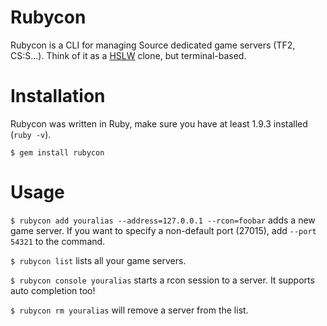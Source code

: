# Rubycon

Rubycon is a CLI for managing Source dedicated game servers (TF2, CS:S...). Think of it as a [HSLW](http://www.hlsw.org) clone, but terminal-based.

# Installation

Rubycon was written in Ruby, make sure you have at least 1.9.3 installed (`ruby -v`).

`$ gem install rubycon`

# Usage

`$ rubycon add youralias --address=127.0.0.1 --rcon=foobar` adds a new game server. If you want to specify a non-default port (27015), add `--port 54321` to the command.

`$ rubycon list` lists all your game servers.

`$ rubycon console youralias` starts a rcon session to a server. It supports auto completion too!

`$ rubycon rm youralias` will remove a server from the list.